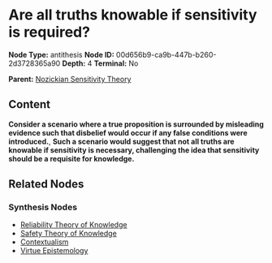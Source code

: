 # Are all truths knowable if sensitivity is required?

**Node Type:** antithesis
**Node ID:** 00d656b9-ca9b-447b-b260-2d3728365a90
**Depth:** 4
**Terminal:** No

**Parent:** [Nozickian Sensitivity Theory](nozickian-sensitivity-theory-synthesis-4f3caf1a-71e0-45e5-8ff5-4a30f0960284.md)

## Content

**Consider a scenario where a true proposition is surrounded by misleading evidence such that disbelief would occur if any false conditions were introduced.**, **Such a scenario would suggest that not all truths are knowable if sensitivity is necessary, challenging the idea that sensitivity should be a requisite for knowledge.**

## Related Nodes

### Synthesis Nodes

- [Reliability Theory of Knowledge](reliability-theory-of-knowledge-synthesis-9edceb62-f307-4ad9-9c04-7e64c4d87d9d.md)
- [Safety Theory of Knowledge](safety-theory-of-knowledge-synthesis-f1275859-8fe5-4ede-a6b4-519ca38f6e18.md)
- [Contextualism](contextualism-synthesis-515f47d7-d13e-4660-bdb7-6e84cebfa157.md)
- [Virtue Epistemology](virtue-epistemology-synthesis-52435967-e8ff-4f76-9602-f8e3540e0538.md)
